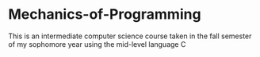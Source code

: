 # Mechanics-of-Programming
This is an intermediate computer science course taken in the fall semester of my sophomore year using the mid-level language C
